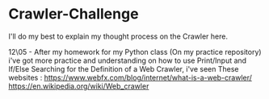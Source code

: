 # Crawler-Challenge
I'll do my best to explain my thought process on the Crawler here.

12\05 - After my homework for my Python class (On my practice repository) i've got more practice and understanding on how to use Print/Input and If/Else
Searching for the Definition of a Web Crawler, i've seen These websites :
https://www.webfx.com/blog/internet/what-is-a-web-crawler/
https://en.wikipedia.org/wiki/Web_crawler

